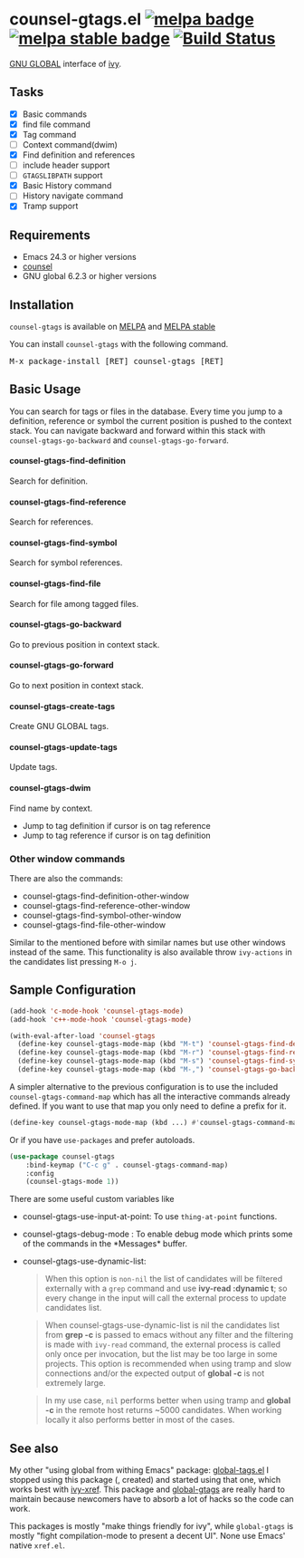 # counsel-gtags.el [![melpa badge][melpa-badge]][melpa-link] [![melpa stable badge][melpa-stable-badge]][melpa-stable-link] [![Build Status](https://travis-ci.org/FelipeLema/emacs-counsel-gtags.svg?branch=master)](https://travis-ci.org/FelipeLema/emacs-counsel-gtags)

[GNU GLOBAL](https://www.gnu.org/software/global/) interface of [ivy](https://github.com/abo-abo/swiper).

## Tasks

- [X] Basic commands
- [X] find file command
- [X] Tag command
- [ ] Context command(dwim)
 - [X] Find definition and references
 - [ ] include header support
- [ ] `GTAGSLIBPATH` support
- [X] Basic History command
- [ ] History navigate command
- [x] Tramp support

## Requirements

- Emacs 24.3 or higher versions
- [counsel](https://github.com/abo-abo/swiper)
- GNU global 6.2.3 or higher versions

## Installation

`counsel-gtags` is available on [MELPA](https://melpa.org/) and [MELPA stable](https://stable.melpa.org/)

You can install `counsel-gtags` with the following command.

<kbd>M-x package-install [RET] counsel-gtags [RET]</kbd>

## Basic Usage

You can search for tags or files in the database. Every time you jump to a
definition, reference or symbol the current position is pushed to the context
stack. You can navigate backward and forward within this stack with
`counsel-gtags-go-backward` and `counsel-gtags-go-forward`.

#### counsel-gtags-find-definition

Search for definition.

#### counsel-gtags-find-reference

Search for references.

#### counsel-gtags-find-symbol

Search for symbol references.

#### counsel-gtags-find-file

Search for file among tagged files.

#### counsel-gtags-go-backward

Go to previous position in context stack.

#### counsel-gtags-go-forward

Go to next position in context stack.

#### counsel-gtags-create-tags

Create GNU GLOBAL tags.

#### counsel-gtags-update-tags

Update tags.

#### counsel-gtags-dwim

Find name by context.

- Jump to tag definition if cursor is on tag reference
- Jump to tag reference if cursor is on tag definition

### Other window commands

There are also the commands:
- counsel-gtags-find-definition-other-window
- counsel-gtags-find-reference-other-window
- counsel-gtags-find-symbol-other-window
- counsel-gtags-find-file-other-window

Similar to the mentioned before with similar names but use other
windows instead of the same. This functionality is also available
throw `ivy-actions` in the candidates list pressing `M-o j`.

## Sample Configuration

```lisp
(add-hook 'c-mode-hook 'counsel-gtags-mode)
(add-hook 'c++-mode-hook 'counsel-gtags-mode)

(with-eval-after-load 'counsel-gtags
  (define-key counsel-gtags-mode-map (kbd "M-t") 'counsel-gtags-find-definition)
  (define-key counsel-gtags-mode-map (kbd "M-r") 'counsel-gtags-find-reference)
  (define-key counsel-gtags-mode-map (kbd "M-s") 'counsel-gtags-find-symbol)
  (define-key counsel-gtags-mode-map (kbd "M-,") 'counsel-gtags-go-backward))
```

A simpler alternative to the previous configuration is to use the
included `counsel-gtags-command-map` which has all the interactive
commands already defined. If you want to use that map you only need to
define a prefix for it.

```lisp
(define-key counsel-gtags-mode-map (kbd ...) #'counsel-gtags-command-map)
```
Or if you have `use-packages` and prefer autoloads.

```lisp
(use-package counsel-gtags
	:bind-keymap ("C-c g" . counsel-gtags-command-map)
	:config
	(counsel-gtags-mode 1))
```

There are some useful custom variables like

- counsel-gtags-use-input-at-point: To use `thing-at-point` functions.

- counsel-gtags-debug-mode : To enable debug mode which prints some of
  the commands in the \*Messages\* buffer.

- counsel-gtags-use-dynamic-list:
  > When this option is `non-nil` the
  list of candidates will be filtered externally with a `grep` command
  and use **ivy-read :dynamic t**; so every change in the input will
  call the external process to update candidates list.

  > When counsel-gtags-use-dynamic-list is nil the candidates list
  from **grep -c** is passed to emacs without any filter and the
  filtering is made with `ivy-read` command, the external process is
  called only once per invocation, but the list may be too large in
  some projects.  This option is recommended when using tramp and slow
  connections and/or the expected output of **global -c** is not extremely
  large.
  
  > In my use case, `nil` performs better when using tramp and **global
  -c** in the remote host returns ~5000 candidates. When working
  locally it also performs better in most of the cases.

## See also

My other "using global from withing Emacs" package: [global-tags.el](https://launchpad.net/global-tags.el)
I stopped using this package (, created) and started using that one, which works best with [ivy-xref](https://github.com/alexmurray/ivy-xref). This package and [global-gtags](https://github.com/leoliu/ggtags) are really hard to maintain because newcomers have to absorb a lot of hacks so the code can work.

This packages is mostly "make things friendly for ivy", while `global-gtags` is mostly "fight compilation-mode to present a decent UI". None use Emacs' native `xref.el`.

[melpa-link]: https://melpa.org/#/counsel-gtags
[melpa-stable-link]: https://stable.melpa.org/#/counsel-gtags
[melpa-badge]: https://melpa.org/packages/counsel-gtags-badge.svg
[melpa-stable-badge]: https://stable.melpa.org/packages/counsel-gtags-badge.svg
